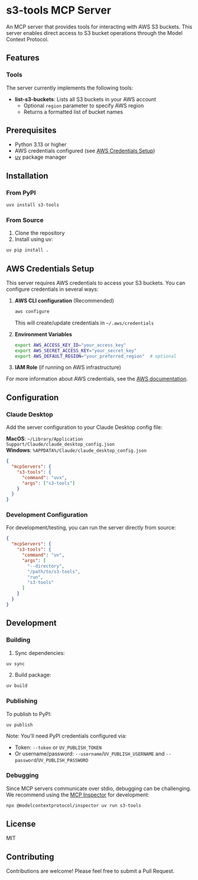 # s3-tools MCP Server

An MCP server that provides tools for interacting with AWS S3 buckets. This server enables direct access to S3 bucket operations through the Model Context Protocol.

## Features

### Tools

The server currently implements the following tools:

- **list-s3-buckets**: Lists all S3 buckets in your AWS account
  - Optional `region` parameter to specify AWS region
  - Returns a formatted list of bucket names

## Prerequisites

- Python 3.13 or higher
- AWS credentials configured (see [AWS Credentials Setup](#aws-credentials-setup))
- [uv](https://github.com/astral-sh/uv) package manager

## Installation

### From PyPI

```bash
uvx install s3-tools
```

### From Source

1. Clone the repository
2. Install using uv:
```bash
uv pip install .
```

## AWS Credentials Setup

This server requires AWS credentials to access your S3 buckets. You can configure credentials in several ways:

1. **AWS CLI configuration** (Recommended)
   ```bash
   aws configure
   ```
   This will create/update credentials in `~/.aws/credentials`

2. **Environment Variables**
   ```bash
   export AWS_ACCESS_KEY_ID="your_access_key"
   export AWS_SECRET_ACCESS_KEY="your_secret_key"
   export AWS_DEFAULT_REGION="your_preferred_region"  # optional
   ```

3. **IAM Role** (if running on AWS infrastructure)

For more information about AWS credentials, see the [AWS documentation](https://docs.aws.amazon.com/cli/latest/userguide/cli-configure-files.html).

## Configuration

### Claude Desktop

Add the server configuration to your Claude Desktop config file:

**MacOS**: `~/Library/Application Support/Claude/claude_desktop_config.json`  
**Windows**: `%APPDATA%/Claude/claude_desktop_config.json`

```json
{
  "mcpServers": {
    "s3-tools": {
      "command": "uvx",
      "args": ["s3-tools"]
    }
  }
}
```

### Development Configuration

For development/testing, you can run the server directly from source:

```json
{
  "mcpServers": {
    "s3-tools": {
      "command": "uv",
      "args": [
        "--directory",
        "/path/to/s3-tools",
        "run",
        "s3-tools"
      ]
    }
  }
}
```

## Development

### Building

1. Sync dependencies:
```bash
uv sync
```

2. Build package:
```bash
uv build
```

### Publishing

To publish to PyPI:

```bash
uv publish
```

Note: You'll need PyPI credentials configured via:
- Token: `--token` or `UV_PUBLISH_TOKEN`
- Or username/password: `--username`/`UV_PUBLISH_USERNAME` and `--password`/`UV_PUBLISH_PASSWORD`

### Debugging

Since MCP servers communicate over stdio, debugging can be challenging. We recommend using the [MCP Inspector](https://github.com/modelcontextprotocol/inspector) for development:

```bash
npx @modelcontextprotocol/inspector uv run s3-tools
```

## License

MIT

## Contributing

Contributions are welcome! Please feel free to submit a Pull Request.
